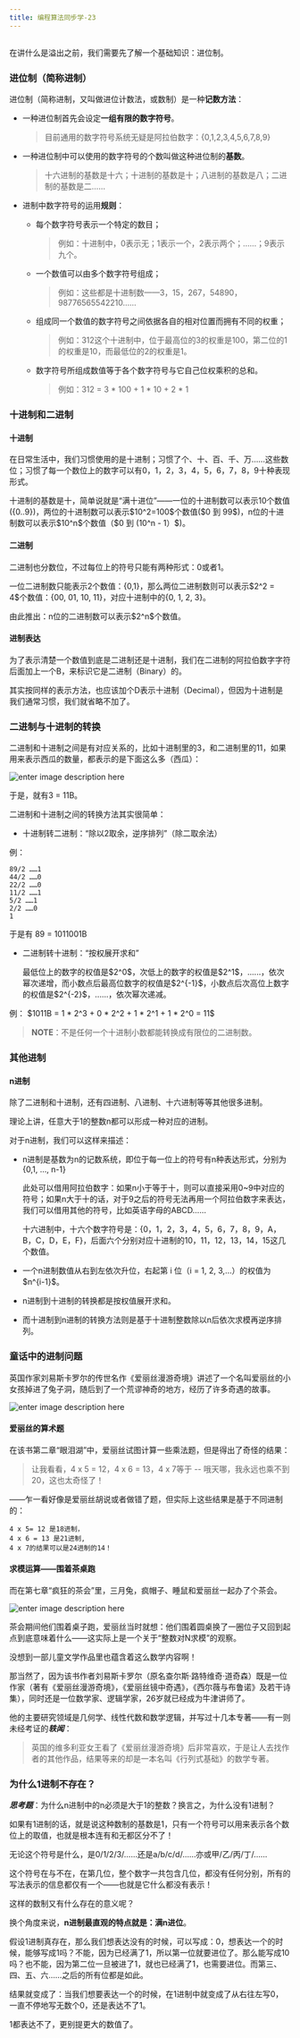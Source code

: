 ```yaml
---
title: 编程算法同步学-23
---
```

<article id="topicContainer" class="column_content"><h2 class="topic_title"></h2><div><p>在讲什么是溢出之前，我们需要先了解一个基础知识：进位制。</p>
<h3 id="">进位制（简称进制）</h3>
<p>进位制（简称进制，又叫做进位计数法，或数制）是一种<strong>记数方法</strong>：</p>
<ul>
<li><p>一种进位制首先会设定<strong>一组有限的数字符号</strong>。</p>
<blockquote>
  <p>目前通用的数字符号系统无疑是阿拉伯数字：{0,1,2,3,4,5,6,7,8,9}</p>
</blockquote></li>
<li><p>一种进位制中可以使用的数字符号的个数叫做这种进位制的<strong>基数</strong>。</p>
<blockquote>
  <p>十六进制的基数是十六；十进制的基数是十；八进制的基数是八；二进制的基数是二……</p>
</blockquote></li>
<li><p>进制中数字符号的运用<strong>规则</strong>：</p>
<ul>
<li><p>每个数字符号表示一个特定的数目；</p>
<blockquote>
  <p>例如：十进制中，0表示无；1表示一个，2表示两个；……；9表示九个。</p>
</blockquote></li>
<li><p>一个数值可以由多个数字符号组成；</p>
<blockquote>
  <p>例如：这些都是十进制数——3，15，267，54890，98776565542210……</p>
</blockquote></li>
<li><p>组成同一个数值的数字符号之间依据各自的相对位置而拥有不同的权重；</p>
<blockquote>
  <p>例如：312这个十进制中，位于最高位的3的权重是100，第二位的1的权重是10，而最低位的2的权重是1。</p>
</blockquote></li>
<li><p>数字符号所组成数值等于各个数字符号与它自己位权乘积的总和。</p>
<blockquote>
  <p>例如：312 = 3 * 100 + 1 * 10 + 2 * 1</p>
</blockquote></li></ul></li>
</ul>
<h3 id="-1">十进制和二进制</h3>
<h4 id="-2">十进制</h4>
<p>在日常生活中，我们习惯使用的是十进制；习惯了个、十、百、千、万……这些数位；习惯了每一个数位上的数字可以有0，1，2，3，4，5，6，7，8，9十种表现形式。</p>
<p>十进制的基数是十，简单说就是“满十进位”——一位的十进制数可以表示10个数值({0..9})，两位的十进制数可以表示$10^2=100$个数值($0 到 99$)，n位的十进制数可以表示$10^n$个数值（$0  到  (10^n - 1）$)。</p>
<h4 id="-3">二进制</h4>
<p>二进制也分数位，不过每位上的符号只能有两种形式：0或者1。</p>
<p>一位二进制数只能表示2个数值：{0,1}，那么两位二进制数则可以表示$2^2 = 4$个数值：{00, 01, 10, 11}，对应十进制中的{0, 1, 2, 3}。</p>
<p>由此推出：n位的二进制数可以表示$2^n$个数值。</p>
<h4 id="-4">进制表达</h4>
<p>为了表示清楚一个数值到底是二进制还是十进制，我们在二进制的阿拉伯数字字符后面加上一个B，来标识它是二进制（Binary）的。</p>
<p>其实按同样的表示方法，也应该加个D表示十进制（Decimal），但因为十进制是我们通常习惯，我们就省略不加了。</p>
<h3 id="-5">二进制与十进制的转换</h3>
<p>二进制和十进制之间是有对应关系的，比如十进制里的3，和二进制里的11，如果用来表示西瓜的数量，都表示的是下面这么多（西瓜）：</p>
<p><img src="https://images.gitbook.cn/dfa93770-8e69-11e9-bf3b-49545f004142" alt="enter image description here" /></p>
<p>于是，就有3 = 11B。</p>
<p>二进制和十进制之间的转换方法其实很简单：</p>
<ul>
<li>十进制转二进制：“除以2取余，逆序排列”（除二取余法）</li>
</ul>
<p>例：</p>
<pre><code>89/2 ……1
44/2 ……0
22/2 ……0
11/2 ……1
5/2 ……1
2/2 ……0
1
</code></pre>
<p>于是有 89 = 1011001B</p>
<ul>
<li><p>二进制转十进制：“按权展开求和”</p>
<p>最低位上的数字的权值是$2^0$，次低上的数字的权值是$2^1$，......，依次幂次递增，而小数点后最高位数字的权值是$2^{-1}$，小数点后次高位上数字的权值是$2^{-2}$，......，依次幂次递减。</p></li>
</ul>
<p>例： $1011B = 1 * 2^3 + 0 * 2^2 + 1 * 2^1 + 1 * 2^0 = 11$</p>
<blockquote>
  <p><strong>NOTE</strong>：不是任何一个十进制小数都能转换成有限位的二进制数。</p>
</blockquote>
<h3 id="-6">其他进制</h3>
<h4 id="n">n进制</h4>
<p>除了二进制和十进制，还有四进制、八进制、十六进制等等其他很多进制。</p>
<p>理论上讲，任意大于1的整数n都可以形成一种对应的进制。</p>
<p>对于n进制，我们可以这样来描述：</p>
<ul>
<li><p>n进制是基数为n的记数系统，即位于每一位上的符号有n种表达形式，分别为{0,1, …, n-1} </p>
<p>此处可以借用阿拉伯数字：如果n小于等于十，则可以直接采用0~9中对应的符号；如果n大于十的话，对于9之后的符号无法再用一个阿拉伯数字来表达，我们可以借用其他的符号，比如英语字母的ABCD……</p>
<p>十六进制中，十六个数字符号是：{0，1，2，3，4，5，6，7，8，9，A，B，C，D，E，F}，后面六个分别对应十进制的10，11，12，13，14，15这几个数值。</p></li>
<li><p>一个n进制数值从右到左依次升位，右起第 i 位（i = 1, 2, 3,…）的权值为$n^{i-1}$。</p></li>
<li><p>n进制到十进制的转换都是按权值展开求和。</p></li>
<li><p>而十进制到n进制的转换方法则是基于十进制整数除以n后依次求模再逆序排列。</p></li>
</ul>
<h3 id="-7">童话中的进制问题</h3>
<p>英国作家刘易斯卡罗尔的传世名作《爱丽丝漫游奇境》讲述了一个名叫爱丽丝的小女孩掉进了兔子洞，随后到了一个荒谬神奇的地方，经历了许多奇遇的故事。</p>
<p><img src="https://images.gitbook.cn/4562a100-8e6a-11e9-ac1c-55b9962b95e6" alt="enter image description here" /></p>
<h4 id="-8">爱丽丝的算术题</h4>
<p>在该书第二章“眼泪湖”中，爱丽丝试图计算一些乘法题，但是得出了奇怪的结果：</p>
<blockquote>
  <p>让我看看，4 x 5 = 12，4 x 6 = 13，4 x 7等于 -- 哦天哪，我永远也乘不到20，这也太奇怪了！</p>
</blockquote>
<p>——乍一看好像是爱丽丝胡说或者做错了题，但实际上这些结果是基于不同进制的：</p>
<pre><code>4 x 5= 12 是18进制，
4 x 6 = 13 是21进制, 
4 x 7的结果可以是24进制的14！
</code></pre>
<h4 id="-9">求模运算——围着茶桌跑</h4>
<p>而在第七章“疯狂的茶会”里，三月兔，疯帽子、睡鼠和爱丽丝一起办了个茶会。</p>
<p><img src="https://images.gitbook.cn/77d9f0c0-8e6a-11e9-905d-8ffbd2e30539" alt="enter image description here" /></p>
<p>茶会期间他们围着桌子跑，爱丽丝当时就想：他们围着圆桌换了一圈位子又回到起点到底意味着什么——这实际上是一个关于“整数对N求模”的观察。</p>
<p>没想到一部儿童文学作品里也蕴含着这么数学内容啊！</p>
<p>那当然了，因为该书作者刘易斯卡罗尔（原名查尔斯·路特维奇·道奇森）既是一位作家（著有《爱丽丝漫游奇境》，《爱丽丝镜中奇遇》，《西尔薇与布鲁诺》及若干诗集），同时还是一位数学家、逻辑学家，26岁就已经成为牛津讲师了。</p>
<p>他的主要研究领域是几何学、线性代数和数学逻辑，并写过十几本专著——有一则未经考证的<strong><em>轶闻</em></strong>：</p>
<blockquote>
  <p>英国的维多利亚女王看了《爱丽丝漫游奇境》后非常喜欢，于是让人去找作者的其他作品，结果等来的却是一本名叫《行列式基础》的数学专著。</p>
</blockquote>
<h3 id="1">为什么1进制不存在？</h3>
<p><strong><em>思考题</em></strong>：为什么n进制中的n必须是大于1的整数？换言之，为什么没有1进制？</p>
<p>如果有1进制的话，就是说这种数制的基数是1，只有一个符号可以用来表示各个数位上的取值，也就是根本连有和无都区分不了！</p>
<p>无论这个符号是什么，是0/1/2/3/……还是a/b/c/d/……亦或甲/乙/丙/丁/…… </p>
<p>这个符号在与不在，在第几位，整个数字一共包含几位，都没有任何分别，所有的写法表示的信息都仅有一个——也就是它什么都没有表示！</p>
<p>这样的数制又有什么存在的意义呢？</p>
<p>换个角度来说，<strong>n进制最直观的特点就是：满n进位</strong>。</p>
<p>假设1进制真存在，那么我们想表达没有的时候，可以写成：0，想表达一个的时候，能够写成1吗？不能，因为已经满了1，所以第一位就要进位了。那么能写成10吗？也不能，因为第二位一旦被进了1，就也已经满了1，也需要进位。而第三、四、五、六……之后的所有位都是如此。</p>
<p>结果就变成了：当我们想要表达一个的时候，在1进制中就变成了从右往左写0，一直不停地写无数个0，还是表达不了1。</p>
<p>1都表达不了，更别提更大的数值了。</p></div></article>